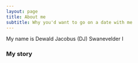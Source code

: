 ```yaml
---
layout: page
title: About me
subtitle: Why you'd want to go on a date with me
---
```


My name is Dewald Jacobus (DJ) Swanevelder I 


### My story


